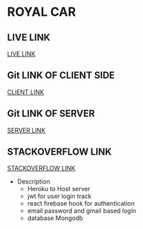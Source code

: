 # ROYAL CAR

## LIVE LINK
[LIVE LINK](https://inventory-system-77d91.web.app)

## Git LINK OF CLIENT SIDE
[CLIENT LINK](https://github.com/ProgrammingHeroWC4/warehouse-management-client-side-Md-Omar-Shahariar)

## Git LINK OF SERVER
[SERVER LINK](https://github.com/ProgrammingHeroWC4/warehouse-management-server-side-Md-Omar-Shahariar)

## STACKOVERFLOW LINK
[STACKOVERFLOW LINK](https://stackoverflow.com/questions/72175011/how-to-get-value-form-input-field-after-typing-a-specific-length-while-using-onc)


* Description
  * Heroku to Host server
  * jwt for user login track
  * react firebase hook for authentication 
  * email password and gmail based login
  * database Mongodb
 
